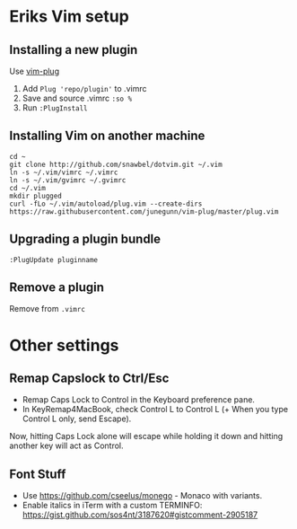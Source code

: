 # Eriks Vim setup

## Installing a new plugin 
Use [vim-plug](https://github.com/junegunn/vim-plug)

1. Add `Plug 'repo/plugin'` to .vimrc
2. Save and source .vimrc `:so %`
3. Run `:PlugInstall`

## Installing Vim on another machine

    cd ~
    git clone http://github.com/snawbel/dotvim.git ~/.vim
    ln -s ~/.vim/vimrc ~/.vimrc
    ln -s ~/.vim/gvimrc ~/.gvimrc
    cd ~/.vim
    mkdir plugged
    curl -fLo ~/.vim/autoload/plug.vim --create-dirs https://raw.githubusercontent.com/junegunn/vim-plug/master/plug.vim

## Upgrading a plugin bundle

`:PlugUpdate pluginname`

## Remove a plugin

Remove from `.vimrc`
    
# Other settings

## Remap Capslock to Ctrl/Esc

- Remap Caps Lock to Control in the Keyboard preference pane.
- In KeyRemap4MacBook, check Control L to Control L (+ When you type Control L only, send Escape).

Now, hitting Caps Lock alone will escape while holding it down and hitting another key will act as Control.

## Font Stuff

- Use https://github.com/cseelus/monego - Monaco with variants.
- Enable italics in iTerm with a custom TERMINFO: https://gist.github.com/sos4nt/3187620#gistcomment-2905187




